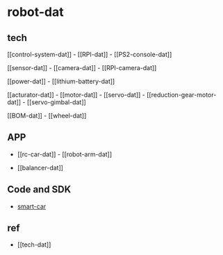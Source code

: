 
# robot-dat

## tech 

[[control-system-dat]] - [[RPI-dat]] - [[PS2-console-dat]]

[[sensor-dat]] - [[camera-dat]] - [[RPI-camera-dat]]

[[power-dat]] - [[lithium-battery-dat]]

[[acturator-dat]] - [[motor-dat]] - [[servo-dat]] - [[reduction-gear-motor-dat]] - [[servo-gimbal-dat]]

[[BOM-dat]] - [[wheel-dat]]




## APP 

- [[rc-car-dat]] - [[robot-arm-dat]]

- [[balancer-dat]]



## Code and SDK 

- [smart-car](https://github.com/smartcar/python-sdk)


## ref 


- [[tech-dat]]